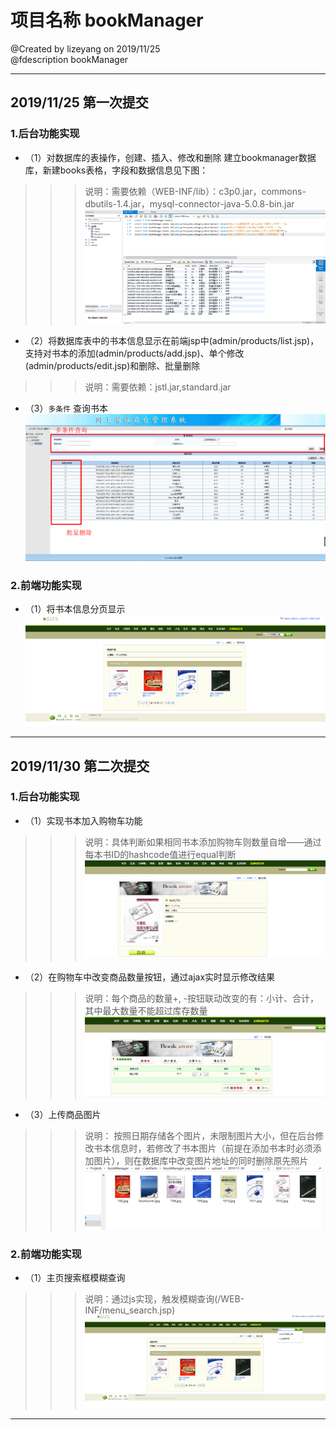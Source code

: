 # 项目名称 bookManager
@Created by lizeyang on 2019/11/25
<br>
@fdescription bookManager
****
## 2019/11/25 第一次提交
### 1.后台功能实现
* （1）对数据库的表操作，创建、插入、修改和删除
建立bookmanager数据库，新建books表格，字段和数据信息见下图：<br>
>>> 说明：需要依赖（WEB-INF/lib）：c3p0.jar，commons-dbutils-1.4.jar，mysql-connector-java-5.0.8-bin.jar<br>
![image](https://github.com/lizeyang18/bookManager/blob/master/web/img_folder/mysql.PNG)<br>

* （2）将数据库表中的书本信息显示在前端jsp中(admin/products/list.jsp)，支持对书本的添加(admin/products/add.jsp)、单个修改(admin/products/edit.jsp)和删除、批量删除<br>
>>> 说明：需要依赖：jstl.jar,standard.jar
* （3）`多条件` 查询书本<br/>
![image](https://github.com/lizeyang18/bookManager/blob/master/web/img_folder/list.PNG)<br/>

### 2.前端功能实现
* （1）将书本信息分页显示<br/>
![image](https://github.com/lizeyang18/bookManager/blob/master/web/img_folder/dividePage.PNG)

****
## 2019/11/30 第二次提交
### 1.后台功能实现
* （1）实现书本加入购物车功能<br>
>>> 说明：具体判断如果相同书本添加购物车则数量自增——通过每本书ID的hashcode值进行equal判断<br>
![image](https://github.com/lizeyang18/bookManager/blob/master/web/img_folder/order.PNG)<br>

* （2）在购物车中改变商品数量按钮，通过ajax实时显示修改结果<br>
>>> 说明：每个商品的数量+, -按钮联动改变的有：小计、合计，其中最大数量不能超过库存数量<br>
![image](https://github.com/lizeyang18/bookManager/blob/master/web/img_folder/cart.PNG)<br>

* （3）上传商品图片<br>
>>> 说明： 按照日期存储各个图片，未限制图片大小，但在后台修改书本信息时，若修改了书本图片（前提在添加书本时必须添加图片），则在数据库中改变图片地址的同时删除原先照片<br>
![image](https://github.com/lizeyang18/bookManager/blob/master/web/img_folder/upload.PNG)<br>

### 2.前端功能实现
* （1）主页搜索框模糊查询<br>
>>> 说明：通过js实现，触发模糊查询(/WEB-INF/menu_search.jsp)<br>
![image](https://github.com/lizeyang18/bookManager/blob/master/web/img_folder/search.jpg)<br>

****
